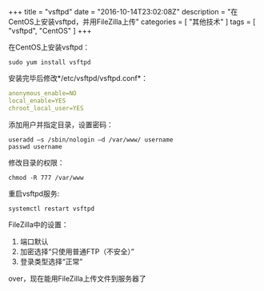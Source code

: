 +++
title = "vsftpd"
date = "2016-10-14T23:02:08Z"
description = "在CentOS上安装vsftpd，并用FileZilla上传"
categories = [
    "其他技术"
]
tags = [
    "vsftpd",
    "CentOS"
]
+++

在CentOS上安装vsftpd：

```shell
sudo yum install vsftpd
```

安装完毕后修改*/etc/vsftpd/vsftpd.conf*：

```yml
anonymous_enable=NO
local_enable=YES
chroot_local_user=YES
```

<!--more-->

添加用户并指定目录，设置密码：

```shell
useradd –s /sbin/nologin –d /var/www/ username
passwd username
```

修改目录的权限：

```shell
chmod -R 777 /var/www
```

重启vsftpd服务:

```shell
systemctl restart vsftpd
```

FileZilla中的设置：

1. 端口默认
2. 加密选择“只使用普通FTP（不安全）”
3. 登录类型选择“正常”

over，现在能用FileZilla上传文件到服务器了
